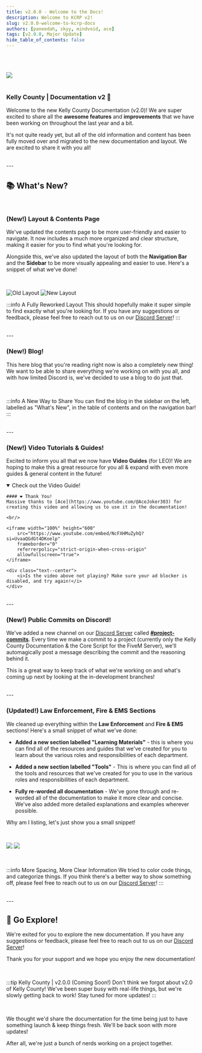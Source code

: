```yaml
---
title: v2.0.0 - Welcome to the Docs!
description: Welcome to KCRP v2!
slug: v2.0.0-welcome-to-kcrp-docs
authors: [paneedah, skyy, mindvoid, ace]
tags: [v2.0.0, Major Update]
hide_table_of_contents: false
---
```


<br/><br/>

<div class="text--center">
    <img src="/imgs/blog-docs-v2-update.jpg" style={{ width: '100%' }}></img>
</div>

<br/>

### Kelly County | Documentation v2 🎉

Welcome to the new Kelly County Documentation (v2.0)! We are super excited to share all the **awesome features** and **improvements** that we have been working on throughout the last year and a bit.

It's not quite ready yet, but all of the old information and content has been fully moved over and migrated to the new documentation and layout. We are excited to share it with you all!

<!-- truncate -->

<br/>
---
<br/>

## 📚 What's New?

<br/>

### (New!) Layout & Contents Page

We've updated the contents page to be more user-friendly and easier to navigate. It now includes a much more organized and clear structure, making it easier for you to find what you're looking for.

Alongside this, we've also updated the layout of both the **Navigation Bar** and the **Sidebar** to be more visually appealing and easier to use. Here's a snippet of what we've done!

<br/>

![Old Layout](/imgs/blog-docs-v2-old-layout.png)
![New Layout](/imgs/blog-docs-v2-new-layout.png)

:::info A Fully Reworked Layout
This should hopefully make it super simple to find exactly what you're looking for. If you have any suggestions or feedback, please feel free to reach out to us on our [Discord Server](https://discord.gg/kcdojrp)!
:::

<br/>
---
<br/>

### (New!) Blog!

This here blog that you're reading right now is also a completely new thing! We want to be able to share everything we're working on with you all, and with how limited Discord is, we've decided to use a blog to do just that.

<br/>

:::info A New Way to Share
You can find the blog in the sidebar on the left, labelled as "What's New", in the table of contents and on the navigation bar!
:::

<br/>
---
<br/>

### (New!) Video Tutorials & Guides!

Excited to inform you all that we now have **Video Guides** (for LEO)! We are hoping to make this a great resource for you all & expand with even more guides & general content in the future!

<details open>
  <summary>Check out the Video Guide!</summary>

    #### ❤️ Thank You!
    Massive thanks to [Ace](https://www.youtube.com/@AceJoker303) for creating this video and allowing us to use it in the documentation!

    <br/>

    <iframe width="100%" height="600"
        src="https://www.youtube.com/embed/NcFXHMuZyhQ?si=UvaaQGdGt4DKoelp"
        frameborder="0"
        referrerpolicy="strict-origin-when-cross-origin"
        allowfullscreen="true">
    </iframe>

    <div class="text--center">
        <i>Is the video above not playing? Make sure your ad blocker is disabled, and try again!</i>
    </div>
</details>

<br/>
---
<br/>

### (New!) Public Commits on Discord!

We've added a new channel on our [Discord Server](https://discord.gg/kcdojrp) called **[#project-commits](https://discord.com/channels/1132847710282727565/1362605191353991380)**. Every time we make a commit to a project (currently only the Kelly County Documentation & the Core Script for the FiveM Server), we'll automagically post a message describing the commit and the reasoning behind it.

This is a great way to keep track of what we're working on and what's coming up next by looking at the in-development branches!

<br/>
---
<br/>

### (Updated!) Law Enforcement, Fire & EMS Sections

We cleaned up everything within the **Law Enforcement** and **Fire & EMS** sections! Here's a small snippet of what we've done:

- **Added a new section labelled "Learning Materials"** - this is where you can find all of the resources and guides that we've created for you to learn about the various roles and responsibilities of each department.


- **Added a new section labelled "Tools"** - This is where you can find all of the tools and resources that we've created for you to use in the various roles and responsibilities of each department.

- **Fully re-worded all documentation** - We've gone through and re-worded all of the documentation to make it more clear and concise. We've also added more detailed explanations and examples wherever possible.

Why am I listing, let's just show you a small snippet!

<br/>

![](/imgs/blog-docs-v2-old-ftog.png)
![](/imgs/blog-docs-v2-new-ftog.png)

<br/>

:::info More Spacing, More Clear Information
We tried to color code things, and categorize things. If you think there's a better way to show something off, please feel free to reach out to us on our [Discord Server](https://discord.gg/kcdojrp)!
:::

<br/>
---
<br/>

## 🎉 Go Explore!

We're exited for you to explore the new documentation. If you have any suggestions or feedback, please feel free to reach out to us on our [Discord Server](https://discord.gg/kcdojrp)!

Thank you for your support and we hope you enjoy the new documentation!

<br/>

:::tip Kelly County | v2.0.0 (Coming Soon!)
Don't think we forgot about v2.0 of Kelly County! We've been super busy with real-life things, but we're slowly getting back to work! Stay tuned for more updates!
:::

<br/>

We thought we'd share the documentation for the time being just to have something launch & keep things fresh. We'll be back soon with more updates!

After all, we're just a bunch of nerds working on a project together.
